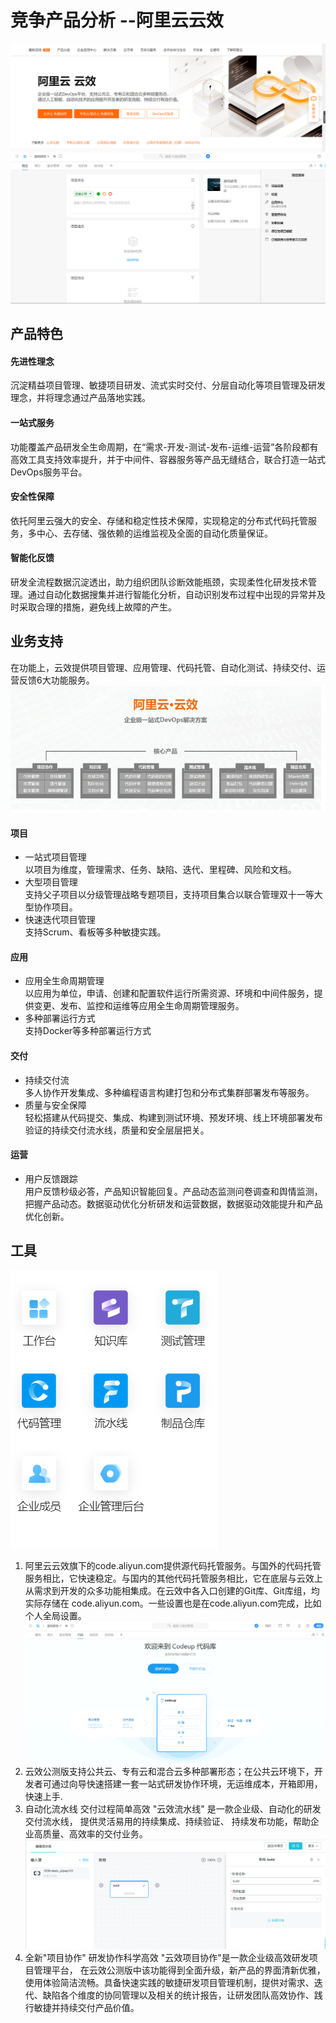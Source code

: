 # 竞争产品分析 --阿里云云效
![](pic/1.png)
![](pic/2.png)
## 产品特色
####  先进性理念
沉淀精益项目管理、敏捷项目研发、流式实时交付、分层自动化等项目管理及研发理念，并将理念通过产品落地实践。
#### 一站式服务
功能覆盖产品研发全生命周期，在“需求-开发-测试-发布-运维-运营”各阶段都有高效工具支持效率提升，并于中间件、容器服务等产品无缝结合，联合打造一站式DevOps服务平台。
#### 安全性保障
依托阿里云强大的安全、存储和稳定性技术保障，实现稳定的分布式代码托管服务，多中心、去存储、强依赖的运维监视及全面的自动化质量保证。
#### 智能化反馈
研发全流程数据沉淀透出，助力组织团队诊断效能瓶颈，实现柔性化研发技术管理。通过自动化数据搜集并进行智能化分析，自动识别发布过程中出现的异常并及时采取合理的措施，避免线上故障的产生。

## 业务支持
在功能上，云效提供项目管理、应用管理、代码托管、自动化测试、持续交付、运营反馈6大功能服务。
![](pic/4.png)
#### 项目
* 一站式项目管理<br>
  以项目为维度，管理需求、任务、缺陷、迭代、里程碑、风险和文档。
* 大型项目管理<br>
  支持父子项目以分级管理战略专题项目，支持项目集合以联合管理双十一等大型协作项目。
* 快速迭代项目管理<br>
  支持Scrum、看板等多种敏捷实践。
#### 应用
* 应用全生命周期管理<br>
  以应用为单位，申请、创建和配置软件运行所需资源、环境和中间件服务，提供变更、发布、监控和运维等应用全生命周期管理服务。
* 多种部署运行方式<br>
  支持Docker等多种部署运行方式
#### 交付
* 持续交付流<br>
  多人协作开发集成、多种编程语言构建打包和分布式集群部署发布等服务。
* 质量与安全保障<br>
  轻松搭建从代码提交、集成、构建到测试环境、预发环境、线上环境部署发布验证的持续交付流水线，质量和安全层层把关。
#### 运营
* 用户反馈跟踪<br>
  用户反馈秒级必答，产品知识智能回复。产品动态监测问卷调查和舆情监测，把握产品动态。数据驱动优化分析研发和运营数据，数据驱动效能提升和产品优化创新。


## 工具
   ![](pic/3.png)

1. 阿里云云效旗下的code.aliyun.com提供源代码托管服务。与国外的代码托管服务相比，它快速稳定。与国内的其他代码托管服务相比，它在底层与云效上从需求到开发的众多功能相集成。在云效中各入口创建的Git库、Git库组，均实际存储在 code.aliyun.com。一些设置也是在code.aliyun.com完成，比如个人全局设置。
![](pic/5.png)
2. 云效公测版支持公共云、专有云和混合云多种部署形态；在公共云环境下，开发者可通过向导快速搭建一套一站式研发协作环境，无运维成本，开箱即用，快速上手.
3. 自动化流水线 交付过程简单高效
 "云效流水线" 是一款企业级、自动化的研发交付流水线， 提供灵活易用的持续集成、持续验证、 持续发布功能，帮助企业高质量、高效率的交付业务。
 ![](pic/6.png)
4. 全新"项目协作" 研发协作科学高效
"云效项目协作"是一款企业级高效研发项目管理平台， 在云效公测版中该功能得到全面升级，新产品的界面清新优雅，使用体验简洁流畅。具备快速实践的敏捷研发项目管理机制，提供对需求、迭代、缺陷各个维度的协同管理以及相关的统计报告，让研发团队高效协作、践行敏捷并持续交付产品价值。



